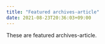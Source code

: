 ```yaml
---
title: "Featured archives-article"
date: 2021-08-23T20:36:03+09:00
---
```


These are featured archives-article.